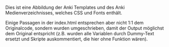 Dies ist eine Abbildung der Anki Templates und des Anki Medienverzeichnisses, welches CSS und Fonts enthält.

Einige Passagen in der index.html entsprechen aber nicht 1:1 dem Originalcode, sondern wurden umgeschrieben, damit der Output möglichst dem Original entspricht (z.B. wurden alle Variablen durch Dummy-Text ersetzt und Skripte auskommentiert, die hier ohne Funktion wären). 
